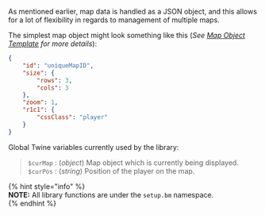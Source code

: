 As mentioned earlier, map data is handled as a JSON object, and this allows for a lot of flexibility in regards to management of multiple maps.

The simplest map object might look something like this (*See [Map Object Template](#map-object-template) for more details*):

```json
{
	"id": "uniqueMapID",
	"size": {
		"rows": 3,
		"cols": 3
	},
	"zoom": 1,
	"r1c1": {
		"cssClass": "player"
	}
}
```

Global Twine variables currently used by the library:  
> `$curMap` : (*object*) Map object which is currently being displayed.  
> `$curPos` : (*string*) Position of the player on the map.

{% hint style="info" %}  
**NOTE:** All library functions are under the `setup.bm` namespace.  
{% endhint %}
